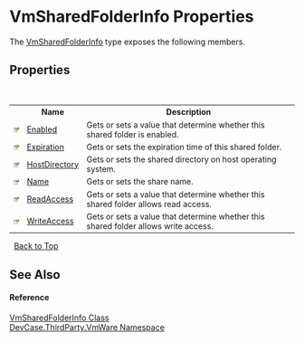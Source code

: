 # VmSharedFolderInfo Properties
 

The <a href="T_DevCase_ThirdParty_VmWare_VmSharedFolderInfo">VmSharedFolderInfo</a> type exposes the following members.


## Properties
&nbsp;<table><tr><th></th><th>Name</th><th>Description</th></tr><tr><td>![Public property](media/pubproperty.gif "Public property")</td><td><a href="P_DevCase_ThirdParty_VmWare_VmSharedFolderInfo_Enabled">Enabled</a></td><td>
Gets or sets a value that determine whether this shared folder is enabled.</td></tr><tr><td>![Public property](media/pubproperty.gif "Public property")</td><td><a href="P_DevCase_ThirdParty_VmWare_VmSharedFolderInfo_Expiration">Expiration</a></td><td>
Gets or sets the expiration time of this shared folder.</td></tr><tr><td>![Public property](media/pubproperty.gif "Public property")</td><td><a href="P_DevCase_ThirdParty_VmWare_VmSharedFolderInfo_HostDirectory">HostDirectory</a></td><td>
Gets or sets the shared directory on host operating system.</td></tr><tr><td>![Public property](media/pubproperty.gif "Public property")</td><td><a href="P_DevCase_ThirdParty_VmWare_VmSharedFolderInfo_Name">Name</a></td><td>
Gets or sets the share name.</td></tr><tr><td>![Public property](media/pubproperty.gif "Public property")</td><td><a href="P_DevCase_ThirdParty_VmWare_VmSharedFolderInfo_ReadAccess">ReadAccess</a></td><td>
Gets or sets a value that determine whether this shared folder allows read access.</td></tr><tr><td>![Public property](media/pubproperty.gif "Public property")</td><td><a href="P_DevCase_ThirdParty_VmWare_VmSharedFolderInfo_WriteAccess">WriteAccess</a></td><td>
Gets or sets a value that determine whether this shared folder allows write access.</td></tr></table>&nbsp;
<a href="#vmsharedfolderinfo-properties">Back to Top</a>

## See Also


#### Reference
<a href="T_DevCase_ThirdParty_VmWare_VmSharedFolderInfo">VmSharedFolderInfo Class</a><br /><a href="N_DevCase_ThirdParty_VmWare">DevCase.ThirdParty.VmWare Namespace</a><br />